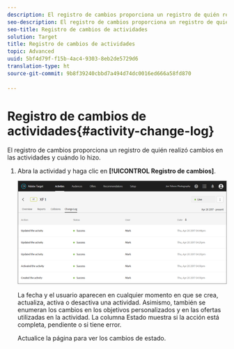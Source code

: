 ```yaml
---
description: El registro de cambios proporciona un registro de quién realizó cambios en las actividades y cuándo lo hizo.
seo-description: El registro de cambios proporciona un registro de quién realizó cambios en las actividades y cuándo lo hizo.
seo-title: Registro de cambios de actividades
solution: Target
title: Registro de cambios de actividades
topic: Advanced
uuid: 5bf4d79f-f15b-4ac4-9303-8eb2de5729d6
translation-type: ht
source-git-commit: 9b8f39240cbbd7a494d74dc0016ed666a58fd870

---
```



# Registro de cambios de actividades{#activity-change-log}

El registro de cambios proporciona un registro de quién realizó cambios en las actividades y cuándo lo hizo.

1. Abra la actividad y haga clic en **[!UICONTROL Registro de cambios]**.

   ![](assets/change_log.png)

   La fecha y el usuario aparecen en cualquier momento en que se crea, actualiza, activa o desactiva una actividad. Asimismo, también se enumeran los cambios en los objetivos personalizados y en las ofertas utilizadas en la actividad. La columna Estado muestra si la acción está completa, pendiente o si tiene error.

   Actualice la página para ver los cambios de estado.
